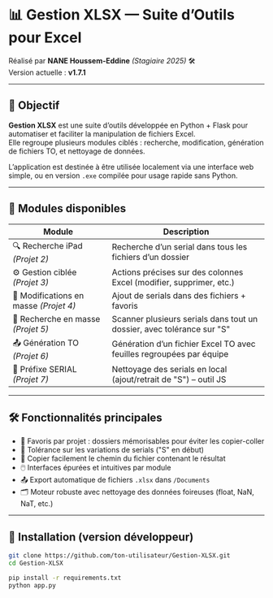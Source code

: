 # 📊 Gestion XLSX — Suite d’Outils pour Excel

Réalisé par **NANE Houssem-Eddine** *(Stagiaire 2025)* 🛠️  
Version actuelle : **v1.7.1**

---

## 🎯 Objectif

**Gestion XLSX** est une suite d’outils développée en Python + Flask pour automatiser et faciliter la manipulation de fichiers Excel.  
Elle regroupe plusieurs modules ciblés : recherche, modification, génération de fichiers TO, et nettoyage de données.

L’application est destinée à être utilisée localement via une interface web simple, ou en version `.exe` compilée pour usage rapide sans Python.

---

## 🧰 Modules disponibles

| Module | Description |
|--------|-------------|
| 🔍 Recherche iPad *(Projet 2)* | Recherche d’un serial dans tous les fichiers d’un dossier |
| ⚙️ Gestion ciblée *(Projet 3)* | Actions précises sur des colonnes Excel (modifier, supprimer, etc.) |
| 🧺 Modifications en masse *(Projet 4)* | Ajout de serials dans des fichiers + favoris |
| 📘 Recherche en masse *(Projet 5)* | Scanner plusieurs serials dans tout un dossier, avec tolérance sur "S" |
| 📤 Génération TO *(Projet 6)* | Génération d’un fichier Excel TO avec feuilles regroupées par équipe |
| 🧪 Préfixe SERIAL *(Projet 7)* | Nettoyage des serials en local (ajout/retrait de "S") – outil JS |

---

## 🛠️ Fonctionnalités principales

- 📁 Favoris par projet : dossiers mémorisables pour éviter les copier-coller
- 🔄 Tolérance sur les variations de serials ("S" en début)
- 📎 Copier facilement le chemin du fichier contenant le résultat
- 🖱️ Interfaces épurées et intuitives par module
- 📤 Export automatique de fichiers `.xlsx` dans `/Documents`
- 🗂️ Moteur robuste avec nettoyage des données foireuses (float, NaN, NaT, etc.)

---

## 🚀 Installation (version développeur)

```bash
git clone https://github.com/ton-utilisateur/Gestion-XLSX.git
cd Gestion-XLSX

pip install -r requirements.txt
python app.py

